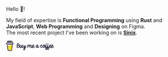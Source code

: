 Hello :wave:! <br>

My field of expertise is **Functional Programming** using **Rust** and **JavaScript**, **Web Programming** and **Designing** on Figma. <br>
The most recent project I've been working on is [**Sinix**](https://github.com/sinix-dev).

<a href="https://www.buymeacoffee.com/sanket143" target="_blank">
<img width="130" src="buymeacoffee.png">
</a>

